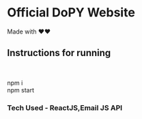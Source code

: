 <h1>Official DoPY Website</h1>
Made with ❤️❤️
<h2>Instructions for running</h2>
<br>
<p>npm i<br>
npm start<br></p>

<h3>Tech Used - ReactJS,Email JS API</h3>


 
